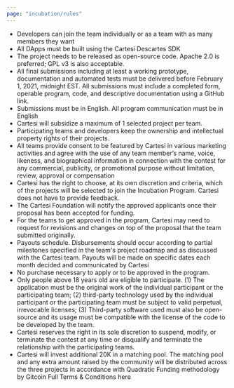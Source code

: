 ```yaml
---
page: "incubation/rules"
---
```


- Developers can join the team individually or as a team with as many members they want
- All DApps must be built using the Cartesi Descartes SDK
- The project needs to be released as open-source code. Apache 2.0 is preferred; GPL v3 is also acceptable.
- All final submissions including at least a working prototype, documentation and automated tests must be delivered before February 1, 2021, midnight EST. All submissions must include a completed form, operable program, code, and descriptive documentation using a GitHub link.
- Submissions must be in English. All program communication must be in English
- Cartesi will subsidize a maximum of 1 selected project per team.
- Participating teams and developers keep the ownership and intellectual property rights of their projects.
- All teams provide consent to be featured by Cartesi in various marketing activities and agree with the use of any team member’s name, voice, likeness, and biographical information in connection with the contest for any commercial, publicity, or promotional purpose without limitation, review, approval or compensation
- Cartesi has the right to choose, at its own discretion and criteria, which of the projects will be selected to join the Incubation Program. Cartesi does not have to provide feedback.
- The Cartesi Foundation will notify the approved applicants once their proposal has been accepted for funding.
- For the teams to get approved in the program, Cartesi may need to request for revisions and changes on top of the proposal that the team submitted originally.
- Payouts schedule. Disbursements should occur according to partial milestones specified in the team's project roadmap and as discussed with the Cartesi team. Payouts will be made on specific dates each month decided and communicated by Cartesi
- No purchase necessary to apply or to be approved in the program.
- Only people above 18 years old are eligible to participate.
  (1) The application must be the original work of the individual participant or the participating team; (2) third-party technology used by the individual participant or the participating team must be subject to valid perpetual, irrevocable licenses; (3) Third-party software used must also be open-source and its usage must be compatible with the license of the code to be developed by the team.
- Cartesi reserves the right in its sole discretion to suspend, modify, or terminate the contest at any time or disqualify and terminate the relationship with the participating teams.
- Cartesi will invest additional 20K in a matching pool. The matching pool and any extra amount raised by the community will be distributed across the three projects in accordance with Quadratic Funding methodology by Gitcoin
  Full Terms & Conditions here
